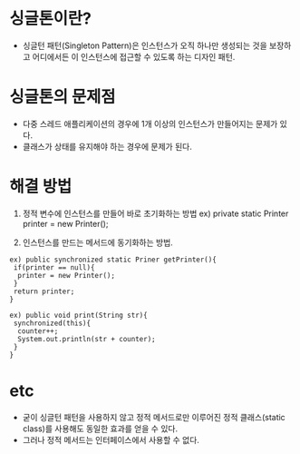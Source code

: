 # 싱글톤이란?
- 싱글턴 패턴(Singleton Pattern)은 인스턴스가 오직 하나만 생성되는 것을 보장하고 어디에서든 이 인스턴스에 접근할 수 있도록 하는 디자인 패턴.

# 싱글톤의 문제점
- 다중 스레드 애플리케이션의 경우에 1개 이상의 인스턴스가 만들어지는 문제가 있다.
- 클래스가 상태를 유지해야 하는 경우에 문제가 된다.

# 해결 방법
1. 정적 변수에 인스턴스를 만들어 바로 초기화하는 방법
ex) private static Printer printer = new Printer();

2. 인스턴스를 만드는 메서드에 동기화하는 방법.
```
ex) public synchronized static Priner getPrinter(){
 if(printer == null){
  printer = new Printer();
 }
 return printer;
}
```
```
ex) public void print(String str){
 synchronized(this){
  counter++;
  System.out.println(str + counter);
 }
}
```
# etc
- 굳이 싱글턴 패턴을 사용하지 않고 정적 메서드로만 이루어진 정적 클래스(static class)를 사용해도 동일한 효과를 얻을 수 있다.
- 그러나 정적 메서드는 인터페이스에서 사용할 수 없다.
